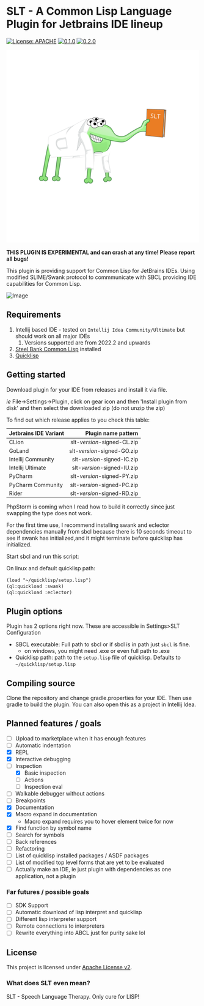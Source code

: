 # SLT - A Common Lisp Language Plugin for Jetbrains IDE lineup

[![License: APACHE](https://badgen.net/github/license/enerccio/SLT?color=green)](LICENSE)
[![0.1.0](https://badgen.net/github/milestones/enerccio/SLT/1)](https://github.com/enerccio/SLT/milestone/1)
[![0.2.0](https://badgen.net/github/milestones/enerccio/SLT/2)](https://github.com/enerccio/SLT/milestone/2)

![Image](src/main/resources/logo/logo.svg)

**THIS PLUGIN IS EXPERIMENTAL and can crash at any time! Please report all bugs!**

This plugin is providing support for Common Lisp for JetBrains IDEs. 
Using modified SLIME/Swank protocol to commmunicate with SBCL providing 
IDE capabilities for Common Lisp.

![Image](https://i.imgur.com/xbDscTJ.png "Interactive Debugger")

## Requirements

1) Intellij based IDE - tested on `Intellij Idea Community/Ultimate` but should work on all major IDEs
   1) Versions supported are from 2022.2 and upwards 
2) [Steel Bank Common Lisp](https://www.sbcl.org/) installed
3) [Quicklisp](https://www.quicklisp.org/beta/)

## Getting started

Download plugin for your IDE from releases and install it via file.

_ie_ File->Settings->Plugin, click on gear icon and then 'Install plugin from disk' 
and then select the downloaded zip (do not unzip the zip)

To find out which release applies to you check this table:

| Jetbrains IDE Variant |         Plugin name pattern |
|-----------------------|----------------------------:|
| CLion                 | slt-_version_-signed-CL.zip |
| GoLand                | slt-_version_-signed-GO.zip |
| Intellij Community    | slt-_version_-signed-IC.zip |
| Intellij Ultimate     | slt-_version_-signed-IU.zip |
| PyCharm               | slt-_version_-signed-PY.zip |
| PyCharm Community     | slt-_version_-signed-PC.zip |
| Rider                 | slt-_version_-signed-RD.zip |

PhpStorm is coming when I read how to build it correctly since just swapping
the type does not work. 

For the first time use, I recommend installing swank and eclector dependencies manually 
from sbcl because there is 10 seconds timeout to see if swank has initialized,and it might 
terminate before quicklisp has initialized.

Start sbcl and run this script:

On linux and default quicklisp path: 

```common lisp
(load "~/quicklisp/setup.lisp")
(ql:quickload :swank)
(ql:quickload :eclector)
```

## Plugin options

Plugin has 2 options right now.
These are accessible in Settings>SLT Configuration

- SBCL executable: Full path to sbcl or if sbcl is in path just `sbcl` is fine. 
  - on windows, you might need .exe or even full path to .exe
- Quicklisp path: path to the `setup.lisp` file of quicklisp. Defaults to `~/quicklisp/setup.lisp`

## Compiling source

Clone the repository and change gradle.properties for your IDE. 
Then use gradle to build the plugin. 
You can also open this as a project in Intellij Idea.

## Planned features / goals

* [ ] Upload to marketplace when it has enough features
* [ ] Automatic indentation
* [x] REPL
* [x] Interactive debugging
* [ ] Inspection
  * [x] Basic inspection
  * [ ] Actions
  * [ ] Inspection eval
* [ ] Walkable debugger without actions 
* [ ] Breakpoints
* [x] Documentation 
* [x] Macro expand in documentation
  * Macro expand requires you to hover element twice for now
* [x] Find function by symbol name
* [ ] Search for symbols
* [ ] Back references 
* [ ] Refactoring
* [ ] List of quicklisp installed packages / ASDF packages
* [ ] List of modified top level forms that are yet to be evaluated
* [ ] Actually make an IDE, ie just plugin with dependencies as one application, not a plugin

### Far futures / possible goals 

* [ ] SDK Support 
* [ ] Automatic download of lisp interpret and quicklisp
* [ ] Different lisp interpreter support 
* [ ] Remote connections to interpreters
* [ ] Rewrite everything into ABCL just for purity sake lol

## License

This project is licensed under [Apache License v2](LICENSE.txt).

### What does SLT even mean?

SLT - Speech Language Therapy. Only cure for LISP!